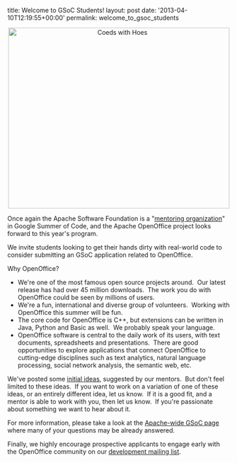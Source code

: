 title: Welcome to GSoC Students!
layout: post
date: '2013-04-10T12:19:55+00:00'
permalink: welcome_to_gsoc_students

<div align="center"> 
    <p><a href="https://www.flickr.com/photos/osucommons/3332955265/" title="Coeds with Hoes by OSU Special Collections &amp; Archives : Commons, on Flickr"><img width="500" height="408" src="https://farm4.staticflickr.com/3575/3332955265_b9c81cfd81.jpg" alt="Coeds with Hoes" /></a></p><a href="https://www.flickr.com/photos/osucommons/3332955265/" title="Coeds with Hoes by OSU Special Collections &amp; Archives : Commons, on Flickr"> 
      <p> </p></a> 
    <p align="left">Once again the Apache Software Foundation is a &quot;<a href="http://community.apache.org/gsoc.html">mentoring organization</a>&quot; in Google Summer of Code, and the Apache OpenOffice project looks forward to this year's program.&nbsp; </p> 
    <p align="left">We invite students looking to get their hands dirty with real-world code to consider submitting an GSoC application related to OpenOffice.&nbsp;</p> 
    <p align="left"> Why OpenOffice?</p> 
    <div align="left"> 
      <ul> 
        <li>We're one of the most famous open source projects around.&nbsp; Our latest release has had over 45 million downloads.&nbsp; The work you do with OpenOffice could be seen by millions of users.</li> 
        <li>We're a fun, international and diverse group of volunteers.&nbsp; Working with OpenOffice this summer will be fun.</li> 
        <li>The core code for OpenOffice is C++, but extensions can be written in Java, Python and Basic as well.&nbsp; We probably speak your language.</li> 
        <li>OpenOffice software is central to the daily work of its users, with text documents, spreadsheets and presentations.&nbsp; There are good opportunities to explore applications that connect OpenOffice to cutting-edge disciplines such as text analytics, natural language processing, social network analysis, the semantic web, etc.<br /></li> 
      </ul> 
    </div> 
    <p align="left">We've posted some <a href="https://issues.apache.org/jira/issues/?jql=project%20%3D%20COMDEV%20AND%20labels%20%3D%20gsoc2013%20AND%20text%20~%20%22openoffice%22">initial ideas</a>, suggested by our mentors.&nbsp; But don't feel limited to these ideas.&nbsp; If you want to work on a variation of one of these ideas, or an entirely different idea, let us know.&nbsp; If it is a good fit, and a mentor is able to work with you, then let us know.&nbsp; If you're passionate about something we want to hear about it.</p> 
    <p align="left">For more information, please take a look at the <a href="http://community.apache.org/gsoc.html">Apache-wide GSoC page</a> where many of your questions may be already answered.</p> 
    <p align="left">Finally, we highly encourage prospective applicants to engage early with the OpenOffice community on our <a href="http://openoffice.apache.org/mailing-lists.html#development-mailing-list-public">development mailing list</a>.<br /></p> 
    <p> </p> 
  </div>
